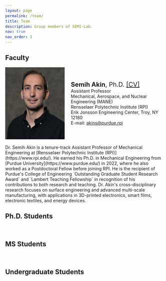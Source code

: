 ```yaml
---
layout: page
permalink: /team/
title: Team
description: Group members of SEMI-Lab. 
nav: true
nav_order: 3
---
```


## Faculty

<div style="display: flex; align-items: center;">
    <img src="../assets/img/Akin_Semihhh.webp" width="190" height="230"/>
    <div style="text-align: left; margin-left: 20px;">
        <span style="font-size: 20px;"><b>Semih Akin</b>, Ph.D. <a href="https://semi-lab.github.io/assets\pdf\Semih_Akin_CV.pdf">[CV]</a></span>
        <br>
        Assistant Professor
        <br>
        Mechanical, Aerospace, and Nuclear Engineering (MANE)
        <br>
        Rensselaer Polytechnic Institute (RPI)
        <br>
        Erik Jonsson Engineering Center, Troy, NY 12180
        <br>
        E-mail: <a href="mailto:akins@rpi.edu">akins@purdue.rpi</a>
    </div>
</div>
<br>
 Dr. Semih Akin is a tenure-track Assistant Professor of Mechanical Engineering at [Rensselaer Polytechnic Institute (RPI)](https://www.rpi.edu/). He earned his Ph.D. in Mechanical Engineering from [Purdue University](https://www.purdue.edu/) in 2022, where he also worked as a Postdoctoral Fellow before joining RPI. He is the recipient of Purdue's College of Engineering `Outstanding Graduate Student Research Award` and `Lambert Teaching Fellowship` in recognition of his contributions to both research and teaching. Dr. Akin's cross-disciplinary research focuses on surface engineering and advanced multi-scale manufacturing, with applications in 3D-printed electronics, smart films, electronic textiles, and energy devices.  

## Ph.D. Students
<br>


<!--<style>
        .image-row {
            display: flex; /* Use flexbox for horizontal alignment */
            justify-content: space-between; /* Space evenly between the images */
            align-items: center; /* Center vertically */
        }

        .image-row img {
            max-width: 45%; /* Limit the width of each image */
            height: auto; /* Maintain aspect ratio */
        }
    </style>
</head>
<body>
    <div class="image-row">
        <img src="image1.jpg" alt="Image 1">
        <img src="image2.jpg" alt="Image 2">
    </div>
</body>
</html>
-->



## MS Students
<br>

## Undergraduate Students